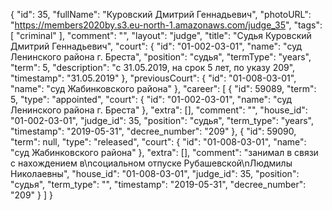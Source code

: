 {
    "id": 35,
    "fullName": "Куровский Дмитрий Геннадьевич",
    "photoURL": "https://members2020by.s3.eu-north-1.amazonaws.com/judge_35",
    "tags": [
        "criminal"
    ],
    "comment": "",
    "layout": "judge",
    "title": "Судья Куровский Дмитрий Геннадьевич",
    "court": {
        "id": "01-002-03-01",
        "name": "суд Ленинского района г. Бреста",
        "position": "судья",
        "termType": "years",
        "term": 5,
        "description": "c 31.05.2019, на срок 5 лет, по указу 209",
        "timestamp": "31.05.2019"
    },
    "previousCourt": {
        "id": "01-008-03-01",
        "name": "суд Жабинковского района"
    },
    "career": [
        {
            "id": 59089,
            "term": 5,
            "type": "appointed",
            "court": {
                "id": "01-002-03-01",
                "name": "суд Ленинского района г. Бреста"
            },
            "extra": [],
            "comment": "",
            "house_id": "01-002-03-01",
            "judge_id": 35,
            "position": "судья",
            "term_type": "years",
            "timestamp": "2019-05-31",
            "decree_number": "209"
        },
        {
            "id": 59090,
            "term": null,
            "type": "released",
            "court": {
                "id": "01-008-03-01",
                "name": "суд Жабинковского района"
            },
            "extra": [],
            "comment": "занимал в связи с нахождением в\nсоциальном отпуске Рубашевской\nЛюдмилы Николаевны",
            "house_id": "01-008-03-01",
            "judge_id": 35,
            "position": "судья",
            "term_type": "",
            "timestamp": "2019-05-31",
            "decree_number": "209"
        }
    ]
}